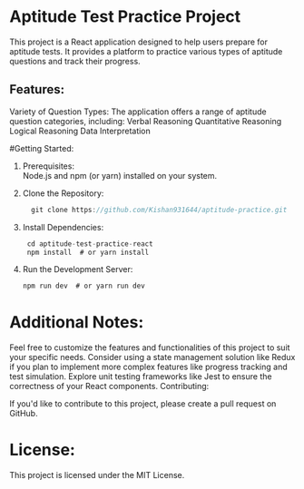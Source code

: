 # Aptitude Test Practice Project

This project is a React application designed to help users prepare for aptitude tests. It provides a platform to practice various types of aptitude questions and track their progress.

## Features:

Variety of Question Types: The application offers a range of aptitude question categories, including:
Verbal Reasoning
Quantitative Reasoning
Logical Reasoning
Data Interpretation

#Getting Started:

1. Prerequisites: <br/>
Node.js and npm (or yarn) installed on your system.

2. Clone the Repository:
   ```js
     git clone https://github.com/Kishan931644/aptitude-practice.git
   ```
   
3. Install Dependencies:
   ```js
    cd aptitude-test-practice-react
    npm install  # or yarn install
   ```

4. Run the Development Server:
     ```js
     npm run dev  # or yarn run dev
     ```

# Additional Notes:

Feel free to customize the features and functionalities of this project to suit your specific needs.
Consider using a state management solution like Redux if you plan to implement more complex features like progress tracking and test simulation.
Explore unit testing frameworks like Jest to ensure the correctness of your React components.
Contributing:

If you'd like to contribute to this project, please create a pull request on GitHub.

# License:

This project is licensed under the MIT License.
